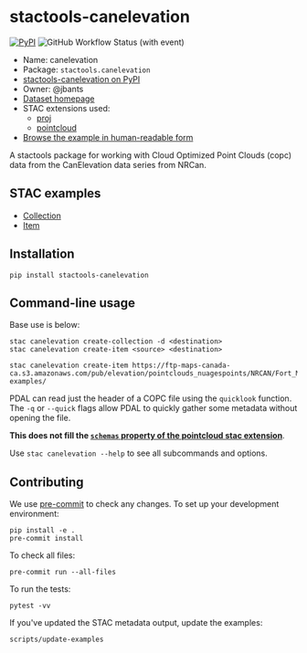 # stactools-canelevation

[![PyPI](https://img.shields.io/pypi/v/stactools-canelevation?style=for-the-badge)](https://pypi.org/project/stactools-canelevation/)
![GitHub Workflow Status (with event)](https://img.shields.io/github/actions/workflow/status/stactools-packages/canelevation/continuous-integration.yml?style=for-the-badge)

- Name: canelevation
- Package: `stactools.canelevation`
- [stactools-canelevation on PyPI](https://pypi.org/project/stactools-canelevation/)
- Owner: @jbants
- [Dataset homepage](https://open.canada.ca/data/en/dataset/7069387e-9986-4297-9f55-0288e9676947)
- STAC extensions used:
  - [proj](https://github.com/stac-extensions/projection/)
  - [pointcloud](https://github.com/stac-extensions/pointcloud/)  
- [Browse the example in human-readable form](https://radiantearth.github.io/stac-browser/#/external/raw.githubusercontent.com/stactools-packages/canelevation/main/examples/collection.json)

A stactools package for working with Cloud Optimized Point Clouds (copc) data from the CanElevation
data series from NRCan.

## STAC examples

- [Collection](examples/collection.json)
- [Item](examples/AB_FortMcMurray2018_20180518_NAD83CSRS_UTMZ12_1km_E4760_N62940_CQL1_CLASS.copc/AB_FortMcMurray2018_20180518_NAD83CSRS_UTMZ12_1km_E4760_N62940_CQL1_CLASS.copc.json)

## Installation

```shell
pip install stactools-canelevation
```

## Command-line usage

Base use is below:

```shell
stac canelevation create-collection -d <destination>
stac canelevation create-item <source> <destination>

stac canelevation create-item https://ftp-maps-canada-ca.s3.amazonaws.com/pub/elevation/pointclouds_nuagespoints/NRCAN/Fort_McMurray_2018/AB_FortMcMurray2018_20180518_NAD83CSRS_UTMZ12_1km_E4760_N62940_CQL1_CLASS.copc.laz examples/
```

PDAL can read just the header of a COPC file using the `quicklook` function.
The `-q` or `--quick` flags allow PDAL to quickly gather some metadata without opening the file.

**This does not fill the [`schemas` property of the pointcloud stac extension](https://github.com/stac-extensions/pointcloud#schema-object)**.

Use `stac canelevation --help` to see all subcommands and options.

## Contributing

We use [pre-commit](https://pre-commit.com/) to check any changes.
To set up your development environment:

```shell
pip install -e .
pre-commit install
```

To check all files:

```shell
pre-commit run --all-files
```

To run the tests:

```shell
pytest -vv
```

If you've updated the STAC metadata output, update the examples:

```shell
scripts/update-examples
```

